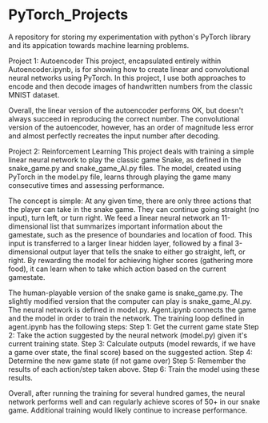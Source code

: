 # PyTorch_Projects
A repository for storing my experimentation with python's PyTorch library and its appication towards machine learning problems.

Project 1:  Autoencoder
This project, encapsulated entirely within Autoencoder.ipynb, is for showing how to create linear and convolutional neural networks using PyTorch.  In this project, I use both approaches to encode and then decode images of handwritten numbers from the classic MNIST dataset.

Overall, the linear version of the autoencoder performs OK, but doesn't always succeed in reproducing the correct number.  The convolutional version of the autoencoder, however, has an order of magnitude less error and almost perfectly recreates the input number after decoding.


Project 2:  Reinforcement Learning
This project deals with training a simple linear neural network to play the classic game Snake, as defined in the snake_game.py and snake_game_AI.py files.  The model, created using PyTorch in the model.py file, learns through playing the game many consecutive times and assessing performance.  

The concept is simple:  At any given time, there are only three actions that the player can take in the snake game.  They can continue going straight (no input), turn left, or turn right.  We feed a linear neural network an 11-dimensional list that summarizes important information about the gamestate, such as the presence of boundaries and location of food.  This input is transferred to a larger linear hidden layer, followed by a final 3-dimensional output layer that tells the snake to either go straight, left, or right.  By rewarding the model for achieving higher scores (gathering more food), it can learn when to take which action based on the current gamestate.

The human-playable version of the snake game is snake_game.py.  The slightly modified version that the computer can play is snake_game_AI.py.  The neural network is defined in model.py.  Agent.ipynb connects the game and the model in order to train the network.  The training loop defined in agent.ipynb has the following steps:
Step 1:  Get the current game state
Step 2:  Take the action suggested by the neural network (model.py) given it's current training state.
Step 3:  Calculate outputs (model rewards, if we have a game over state, the final score) based on the suggested action.
Step 4:  Determine the new game state (if not game over)
Step 5:  Remember the results of each action/step taken above.
Step 6:  Train the model using these results.

Overall, after running the training for several hundred games, the neural network performs well and can regularly achieve scores of 50+ in our snake game.  Additional training would likely continue to increase performance.
